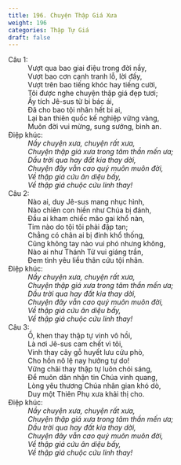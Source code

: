 ```yaml
---
title: 196. Chuyện Thập Giá Xưa
weight: 196
categories: Thập Tự Giá
draft: false
---
```

<dl><dt>Câu 1:</dt><dd data-verse="1">Vượt qua bao giai điệu trong đời nầy, <br/>Vượt bao cơn cạnh tranh lỗ, lời đấy, <br/>Vượt trên bao tiếng khóc hay tiếng cười, <br/>Tôi được nghe chuyện thập giá đẹp tươi; <br/>Ấy tích Jê-sus từ bi bác ái, <br/>Đã cho bao tội nhân hết bi ai, <br/>Lại ban thiên quốc kế nghiệp vững vàng, <br/>Muôn đời vui mừng, sung sướng, bình an. </dd><dt>Điệp khúc:</dt><dd data-chorus="1"><em>Nầy chuyện xưa, chuyện rất xưa, <br/>Chuyện thập giá xưa trong tâm thần mến ưa; <br/>Dầu trời qua hay đất kia thay dời, <br/>Chuyện đây vẫn cao quý muôn muôn đời, <br/>Về thập giá cứu ân diệu bấy, <br/>Về thập giá chuộc cứu linh thay! </em></dd><dt>Câu 2:</dt><dd data-verse="2">Nào ai, duy Jê-sus mang nhục hình, <br/>Nào chiên con hiền như Chúa bị đánh, <br/>Đầu ai kham chiếc mão gai khổ nàn, <br/>Tim nào do tội tôi phải đập tan; <br/>Chẳng có chân ai bị đinh khổ thống, <br/>Cũng không tay nào vui phó nhưng không, <br/>Nào ai như Thánh Tử vui giáng trần, <br/>Đem tình yêu liều thân cứu tội nhân. </dd><dt>Điệp khúc:</dt><dd data-chorus="1"><em>Nầy chuyện xưa, chuyện rất xưa, <br/>Chuyện thập giá xưa trong tâm thần mến ưa; <br/>Dầu trời qua hay đất kia thay dời, <br/>Chuyện đây vẫn cao quý muôn muôn đời, <br/>Về thập giá cứu ân diệu bấy, <br/>Về thập giá chuộc cứu linh thay! </em></dd><dt>Câu 3:</dt><dd data-verse="3">Ồ, khen thay thập tự vinh vô hồi, <br/>Là nơi Jê-sus cam chết vì tôi, <br/>Vinh thay cây gỗ huyết lưu cứu phò, <br/>Cho hồn nô lệ nay hưởng tự do! <br/>Vững chãi thay thập tự luôn chói sáng, <br/>Để muôn dân nhận tin Chúa vinh quang, <br/>Lòng yêu thương Chúa nhân gian khó dò, <br/>Duy một Thiên Phụ xưa khải thị cho. </dd><dt>Điệp khúc:</dt><dd data-chorus="1"><em>Nầy chuyện xưa, chuyện rất xưa, <br/>Chuyện thập giá xưa trong tâm thần mến ưa; <br/>Dầu trời qua hay đất kia thay dời, <br/>Chuyện đây vẫn cao quý muôn muôn đời, <br/>Về thập giá cứu ân diệu bấy, <br/>Về thập giá chuộc cứu linh thay! </em></dd></dl>